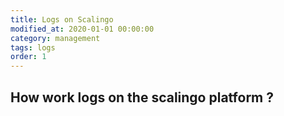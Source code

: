 ```yaml
---
title: Logs on Scalingo
modified_at: 2020-01-01 00:00:00
category: management
tags: logs
order: 1
---
```


## How work logs on the scalingo platform ?

